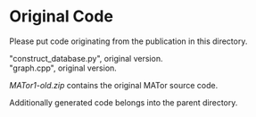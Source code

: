 # Original Code

Please put code originating from the publication in this directory.


"construct_database.py", original version.  
"graph.cpp", original version.
  
*MATor1-old.zip* contains the original MATor source code.

Additionally generated code belongs into the parent directory.